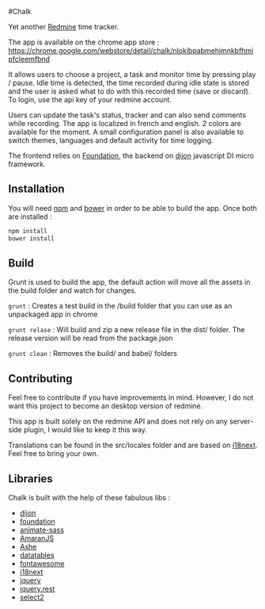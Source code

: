 #Chalk

Yet another [Redmine] time tracker.

The app is available on the chrome app store : https://chrome.google.com/webstore/detail/chalk/nlokibpabmehjmnkbfhmipfcleemfbnd

It allows users to choose a project, a task and monitor time by pressing play / pause.
Idle time is detected, the time recorded during idle state is stored and the user is asked what to do with this recorded time (save or discard).
To login, use the api key of your redmine account.

Users can update the task's status, tracker and can also send comments while recording.
The app is localized in french and english.
2 colors are available for the moment.
A small configuration panel is also available to switch themes, languages and default activity for time logging.

The frontend relies on [Foundation], the backend on [dijon] javascript DI micro framework.

## Installation

You will need [npm](http://www.npmjs.org) and [bower](http://bower.io) in order to be able to build the app. 
Once both are installed :

```bash
npm install
bower install
```

## Build

Grunt is used to build the app, the default action will move all the assets in the build folder and watch for changes.

`grunt` : Creates a test build in the /build folder that you can use as an unpackaged app in chrome

`grunt relase` : Will build and zip a new release file in the dist/ folder. The release version will be read from the package.json

`grunt clean` : Removes the  build/ and babel/ folders

## Contributing

Feel free to contribute if you have improvements in mind. However, I do not want this project to become an desktop version of redmine.

This app is built solely on the redmine API and does not rely on any server-side plugin, I would like to keep it this way. 

Translations can be found in the src/locales folder and are based on [i18next]. Feel free to bring your own.

## Libraries

Chalk is built with the help of these fabulous libs : 

- [dijon]
- [foundation]
- [animate-sass]
- [AmaranJS]
- [Ashe]
- [datatables]
- [fontawesome]
- [i18next]
- [jquery]
- [jquery.rest]
- [select2]

[Redmine]: http://www.redmine.org
[dijon]: https://github.com/creynders/dijon
[foundation]: http://foundation.zurb.com
[animate-sass]: https://github.com/tgdev/animate-sass
[AmaranJS]: http://hakanersu.github.io/AmaranJS/
[Ashe]: https://github.com/dfsq/Ashe
[datatables]: https://github.com/DataTables/DataTables
[fontawesome]: http://fontawesome.io
[i18next]: https://github.com/i18next/i18next
[jquery]: https://github.com/jquery/jquery
[jquery.rest]: https://github.com/jpillora/jquery.rest
[select2]: https://select2.github.io
